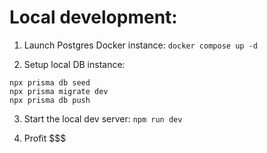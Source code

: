 # Local development:

1. Launch Postgres Docker instance:
`docker compose up -d`

2. Setup local DB instance:
```
npx prisma db seed
npx prisma migrate dev
npx prisma db push
```

3. Start the local dev server:
`npm run dev`

4. Profit $$$